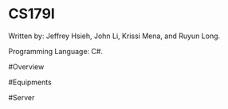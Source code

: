 # CS179I

Written by: Jeffrey Hsieh, John Li, Krissi Mena, and Ruyun Long.

Programming Language: C#.

#Overview


#Equipments


#Server


